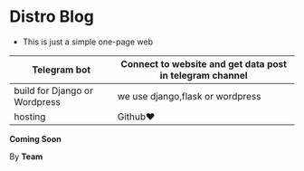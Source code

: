 # Distro Blog

- This is just a simple one-page web

| Telegram bot | Connect to website and get data post in telegram channel |
| ------------- | ------------- |
| build for Django or Wordpress | we use django,flask or wordpress |
| hosting | Github❤ |
**Coming Soon**

By **Team**
